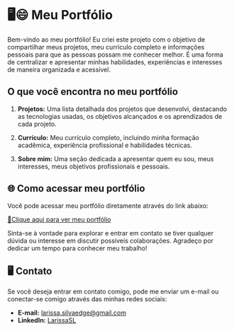 # 🖥️😄 Meu Portfólio

Bem-vindo ao meu portfólio! Eu criei este projeto com o objetivo de compartilhar meus projetos, meu currículo completo e informações pessoais para que as pessoas possam me conhecer melhor. É uma forma de centralizar e apresentar minhas habilidades, experiências e interesses de maneira organizada e acessível.

## O que você encontra no meu portfólio

1. **Projetos:** Uma lista detalhada dos projetos que desenvolvi, destacando as tecnologias usadas, os objetivos alcançados e os aprendizados de cada projeto.

2. **Currículo:** Meu currículo completo, incluindo minha formação acadêmica, experiência profissional e habilidades técnicas.

3. **Sobre mim:** Uma seção dedicada a apresentar quem eu sou, meus interesses, meus objetivos profissionais e pessoais.

## 🌐 Como acessar meu portfólio

Você pode acessar meu portfólio diretamente através do link abaixo:

[📌Clique aqui para ver meu portfólio](https://larissasl.github.io/Portfolio_2024/)

Sinta-se à vontade para explorar e entrar em contato se tiver qualquer dúvida ou interesse em discutir possíveis colaborações. Agradeço por dedicar um tempo para conhecer meu trabalho!

## 🖥️ Contato

Se você deseja entrar em contato comigo, pode me enviar um e-mail ou conectar-se comigo através das minhas redes sociais:

- **E-mail:** [larissa.silvaedge@gmail.com](mailto:larissa.silvaedge@gmail.com)
- **LinkedIn:** [LarissaSL](https://www.linkedin.com/in/larissasilvasl)

